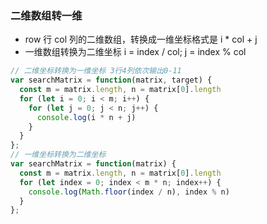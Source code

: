### 二维数组转一维
* row 行 col 列的二维数组，转换成一维坐标格式是 i * col + j
* 一维数组转换为二维坐标 i = index / col; j = index % col
``` javascript
// 二维坐标转换为一维坐标 3行4列依次输出0-11
var searchMatrix = function(matrix, target) {
  const m = matrix.length, n = matrix[0].length
  for (let i = 0; i < m; i++) {
    for (let j = 0; j < n; j++) {
      console.log(i * n + j)
    }
  }
};
// 一维坐标转换为二维坐标
var searchMatrix = function(matrix) {
  const m = matrix.length, n = matrix[0].length
  for (let index = 0; index < m * n; index++) {
    console.log(Math.floor(index / n), index % n)
  }
};
```